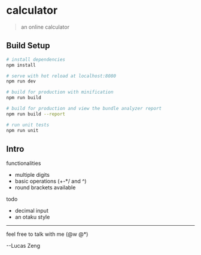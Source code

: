 # calculator

> an online calculator

## Build Setup

``` bash
# install dependencies
npm install

# serve with hot reload at localhost:8080
npm run dev

# build for production with minification
npm run build

# build for production and view the bundle analyzer report
npm run build --report

# run unit tests
npm run unit

```
## Intro

functionalities
- multiple digits
- basic operations (+-*/ and ^)
- round brackets available

todo
- decimal input
- an otaku style

---
feel free to talk with me (@w @*)

--Lucas Zeng
